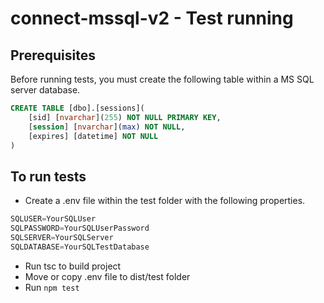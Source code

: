 # connect-mssql-v2 - Test running

## Prerequisites

Before running tests, you must create the following table within a MS SQL server database. 
```sql
CREATE TABLE [dbo].[sessions](
    [sid] [nvarchar](255) NOT NULL PRIMARY KEY,
    [session] [nvarchar](max) NOT NULL,
    [expires] [datetime] NOT NULL
)
```

## To run tests

- Create a .env file within the test folder with the following properties.

```javascript
SQLUSER=YourSQLUser
SQLPASSWORD=YourSQLUserPassword
SQLSERVER=YourSQLServer
SQLDATABASE=YourSQLTestDatabase
```
- Run tsc to build project
- Move or copy .env file to dist/test folder
- Run `npm test`

